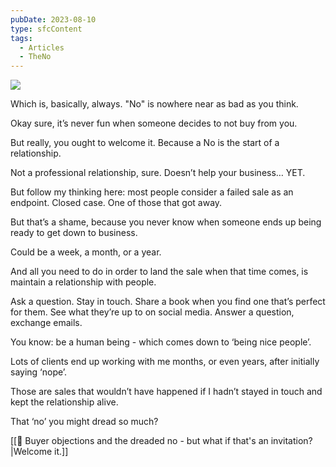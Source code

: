 ```yaml
---
pubDate: 2023-08-10
type: sfcContent
tags:
  - Articles
  - TheNo
---
```


![](Media/SalesFlowCoach.app_Buyer-objections-and-the-dreaded-no_MartinStellar.jpg)


Which is, basically, always. "No" is nowhere near as bad as you think.

Okay sure, it’s never fun when someone decides to not buy from you.

But really, you ought to welcome it. Because a No is the start of a relationship.

Not a professional relationship, sure. Doesn’t help your business… YET.

But follow my thinking here: most people consider a failed sale as an endpoint. Closed case. One of those that got away.

But that’s a shame, because you never know when someone ends up being ready to get down to business.

Could be a week, a month, or a year.

And all you need to do in order to land the sale when that time comes, is maintain a relationship with people.

Ask a question. Stay in touch. Share a book when you find one that’s perfect for them. See what they’re up to on social media. Answer a question, exchange emails.

You know: be a human being - which comes down to ‘being nice people’.

Lots of clients end up working with me months, or even years, after initially saying ‘nope’. 

Those are sales that wouldn’t have happened if I hadn’t stayed in touch and kept the relationship alive.

That ‘no’ you might dread so much?

[[📄 Buyer objections and the dreaded no - but what if that's an invitation?|Welcome it.]]
